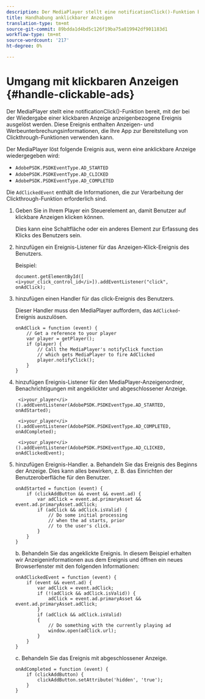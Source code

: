 ```yaml
---
description: Der MediaPlayer stellt eine notificationClick()-Funktion bereit, mit der bei der Wiedergabe einer klickbaren Anzeige anzeigenbezogene Ereignis ausgelöst werden. Diese Ereignis enthalten Anzeigen- und Werbeunterbrechungsinformationen, die Ihre App zur Bereitstellung von Clickthrough-Funktionen verwenden kann.
title: Handhabung anklickbarer Anzeigen
translation-type: tm+mt
source-git-commit: 89bdda1d4bd5c126f19ba75a819942df901183d1
workflow-type: tm+mt
source-wordcount: '217'
ht-degree: 0%

---
```



# Umgang mit klickbaren Anzeigen {#handle-clickable-ads}

Der MediaPlayer stellt eine notificationClick()-Funktion bereit, mit der bei der Wiedergabe einer klickbaren Anzeige anzeigenbezogene Ereignis ausgelöst werden. Diese Ereignis enthalten Anzeigen- und Werbeunterbrechungsinformationen, die Ihre App zur Bereitstellung von Clickthrough-Funktionen verwenden kann.

Der MediaPlayer löst folgende Ereignis aus, wenn eine anklickbare Anzeige wiedergegeben wird:

* `AdobePSDK.PSDKEventType.AD_STARTED`
* `AdobePSDK.PSDKEventType.AD_CLICKED`
* `AdobePSDK.PSDKEventType.AD_COMPLETED`

Die `AdClickedEvent` enthält die Informationen, die zur Verarbeitung der Clickthrough-Funktion erforderlich sind.

1. Geben Sie in Ihrem Player ein Steuerelement an, damit Benutzer auf klickbare Anzeigen klicken können.

   Dies kann eine Schaltfläche oder ein anderes Element zur Erfassung des Klicks des Benutzers sein.
1. hinzufügen ein Ereignis-Listener für das Anzeigen-Klick-Ereignis des Benutzers.

   Beispiel:

   ```
   document.getElementById([ 
   <i>your_click_control_id</i>]).addEventListener("click", onAdClick);
   ```

1. hinzufügen einen Handler für das click-Ereignis des Benutzers.

   Dieser Handler muss den MediaPlayer auffordern, das `AdClicked`-Ereignis auszulösen.

   ```
   onAdClick = function (event) { 
       // Get a reference to your player 
       var player = getPlayer(); 
       if (player) { 
           // Call the MediaPlayer's notifyClick function 
           // which gets MediaPlayer to fire AdClicked 
           player.notifyClick(); 
       } 
   } 
   ```

1. hinzufügen Ereignis-Listener für den MediaPlayer-Anzeigenordner, Benachrichtigungen mit angeklickter und abgeschlossener Anzeige.

   ```
    <i>your_player</i>().addEventListener(AdobePSDK.PSDKEventType.AD_STARTED, onAdStarted); 
   
    <i>your_player</i>().addEventListener(AdobePSDK.PSDKEventType.AD_COMPLETED, onAdCompleted);
   
    <i>your_player</i>().addEventListener(AdobePSDK.PSDKEventType.AD_CLICKED, onAdClickedEvent);
   ```

1. hinzufügen Ereignis-Handler.
a. Behandeln Sie das Ereignis des Beginns der Anzeige.
Dies kann alles bewirken, z. B. das Einrichten der Benutzeroberfläche für den Benutzer.

   ```
   onAdStarted = function (event) { 
       if (clickAddButton && event && event.ad) { 
           var adClick = event.ad.primaryAsset && event.ad.primaryAsset.adClick; 
           if (adClick && adClick.isValid) { 
               // Do some initial processing  
               // when the ad starts, prior 
               // to the user's click. 
           } 
       } 
   }
   ```

   b. Behandeln Sie das angeklickte Ereignis.
In diesem Beispiel erhalten wir Anzeigeninformationen aus dem Ereignis und öffnen ein neues Browserfenster mit den folgenden Informationen:

   ```
   onAdClickedEvent = function (event) { 
       if (event && event.ad) { 
           var adClick = event.adClick; 
           if (!(adClick && adClick.isValid)) { 
               adClick = event.ad.primaryAsset && event.ad.primaryAsset.adClick; 
           } 
           if (adClick && adClick.isValid) 
           { 
               // Do something with the currently playing ad 
               window.open(adClick.url); 
           } 
       } 
   }
   ```

   c. Behandeln Sie das Ereignis mit abgeschlossener Anzeige.

   ```
   onAdCompleted = function (event) { 
       if (clickAddButton) { 
           clickAddButton.setAttribute('hidden', 'true'); 
       } 
   }
   ```
